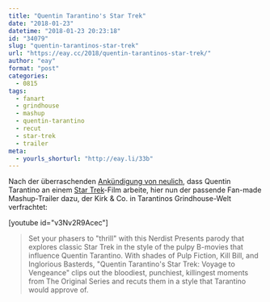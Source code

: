 ```yaml
---
title: "Quentin Tarantino's Star Trek"
date: "2018-01-23"
datetime: "2018-01-23 20:23:18"
id: "34079"
slug: "quentin-tarantinos-star-trek"
url: "https://eay.cc/2018/quentin-tarantinos-star-trek/"
author: "eay"
format: "post"
categories:
  - 0815
tags:
  - fanart
  - grindhouse
  - mashup
  - quentin-tarantino
  - recut
  - star-trek
  - trailer
meta:
  - yourls_shorturl: "http://eay.li/33b"
---
```


Nach der überraschenden [Ankündigung von neulich](https://eay.cc/2017/a-quentin-tarantino-star-trek-movie-might-be-on-its-way/), dass Quentin Tarantino an einem [Star Trek](https://eay.cc/tag/star-trek/)\-Film arbeite, hier nun der passende Fan-made Mashup-Trailer dazu, der Kirk & Co. in Tarantinos Grindhouse-Welt verfrachtet:

\[youtube id="v3Nv2R9Acec"\]

> Set your phasers to "thrill" with this Nerdist Presents parody that explores classic Star Trek in the style of the pulpy B-movies that influence Quentin Tarantino. With shades of Pulp Fiction, Kill Bill, and Inglorious Basterds, "Quentin Tarantino's Star Trek: Voyage to Vengeance" clips out the bloodiest, punchiest, killingest moments from The Original Series and recuts them in a style that Tarantino would approve of.
